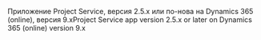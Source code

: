 <span data-ttu-id="f1342-101">Приложение Project Service, версия 2.5.x или по-нова на Dynamics 365 (online), версия 9.x</span><span class="sxs-lookup"><span data-stu-id="f1342-101">Project Service app version 2.5.x or later on Dynamics 365 (online) version 9.x</span></span>
